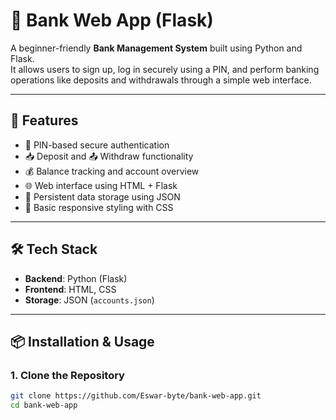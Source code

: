 # 🏦 Bank Web App (Flask)

A beginner-friendly **Bank Management System** built using Python and Flask.  
It allows users to sign up, log in securely using a PIN, and perform banking operations like deposits and withdrawals through a simple web interface.

---

## 🚀 Features

- 🔐 PIN-based secure authentication
- 📥 Deposit and 📤 Withdraw functionality
- 💰 Balance tracking and account overview
- 🌐 Web interface using HTML + Flask
- 🧾 Persistent data storage using JSON
- 🎨 Basic responsive styling with CSS

---

## 🛠️ Tech Stack

- **Backend**: Python (Flask)
- **Frontend**: HTML, CSS
- **Storage**: JSON (`accounts.json`)

---

## 📦 Installation & Usage

### 1. Clone the Repository

```bash
git clone https://github.com/Eswar-byte/bank-web-app.git
cd bank-web-app
